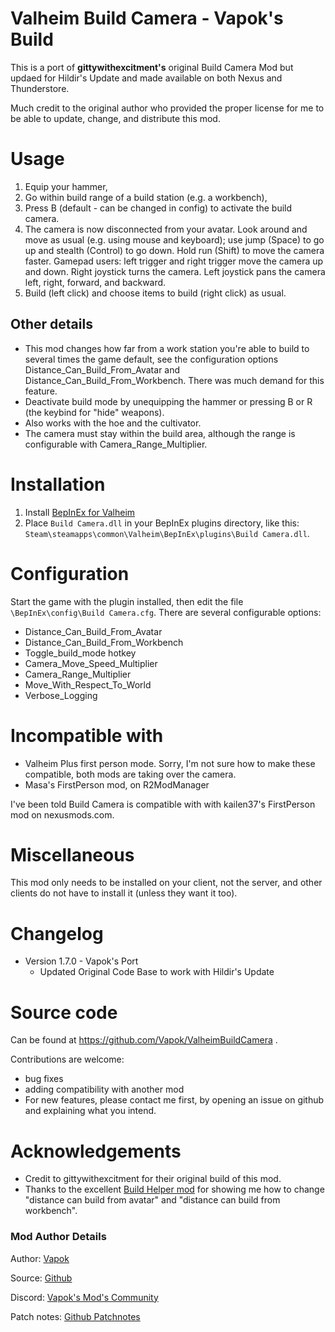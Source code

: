 # Valheim Build Camera - Vapok's Build
This is a port of **gittywithexcitment's** original Build Camera Mod but updaed for Hildir's Update and made available on both Nexus and Thunderstore.

Much credit to the original author who provided the proper license for me to be able to update, change, and distribute this mod.

# Usage

1. Equip your hammer,
2. Go within build range of a build station (e.g. a workbench),
3. Press B (default - can be changed in config) to activate the build camera.
4. The camera is now disconnected from your avatar. Look around and move as usual (e.g. using mouse and keyboard); use jump (Space) to go up and stealth (Control) to go down. Hold run (Shift) to move the camera faster. Gamepad users: left trigger and right trigger move the camera up and down. Right joystick turns the camera. Left joystick pans the camera left, right, forward, and backward.
5. Build (left click) and choose items to build (right click) as usual.

## Other details

  * This mod changes how far from a work station you're able to build to several times the game default, see the configuration options Distance_Can_Build_From_Avatar and Distance_Can_Build_From_Workbench. There was much demand for this feature.
  * Deactivate build mode by unequipping the hammer or pressing B or R (the keybind for "hide" weapons).
  * Also works with the hoe and the cultivator.
  * The camera must stay within the build area, although the range is configurable with Camera_Range_Multiplier.

# Installation

1. Install [BepInEx for Valheim](https://valheim.thunderstore.io/package/denikson/BepInExPack_Valheim/)
2. Place `Build Camera.dll` in your BepInEx plugins directory, like this: `Steam\steamapps\common\Valheim\BepInEx\plugins\Build Camera.dll`.

# Configuration

Start the game with the plugin installed, then edit the file `\BepInEx\config\Build Camera.cfg`. There are several configurable options:

  * Distance_Can_Build_From_Avatar
  * Distance_Can_Build_From_Workbench
  * Toggle_build_mode hotkey
  * Camera_Move_Speed_Multiplier
  * Camera_Range_Multiplier
  * Move_With_Respect_To_World
  * Verbose_Logging

# Incompatible with

  * Valheim Plus first person mode. Sorry, I'm not sure how to make these compatible, both mods are taking over the camera.
  * Masa's FirstPerson mod, on R2ModManager

I've been told Build Camera is compatible with with kailen37's FirstPerson mod on nexusmods.com.

# Miscellaneous

This mod only needs to be installed on your client, not the server, and other clients do not have to install it (unless they want it too).

# Changelog
* Version 1.7.0 - Vapok's Port
   * Updated Original Code Base to work with Hildir's Update

# Source code

Can be found at https://github.com/Vapok/ValheimBuildCamera .

Contributions are welcome:

   * bug fixes
   * adding compatibility with another mod
   * For new features, please contact me first, by opening an issue on github and explaining what you intend.

# Acknowledgements
* Credit to gittywithexcitment for their original build of this mod.
* Thanks to the excellent [Build Helper mod](https://www.nexusmods.com/valheim/mods/53) for showing me how to change "distance can build from avatar" and "distance can build from workbench".

### Mod Author Details

Author: [Vapok](https://github.com/Vapok)

Source: [Github](https://github.com/Vapok/ValheimBuildCamera)

Discord: [Vapok's Mod's Community](https://discord.gg/5YAJkRFBXt)

Patch notes: [Github Patchnotes](https://github.com/Vapok/ValheimBuildCamera/blob/main/CHANGELOG.md)

